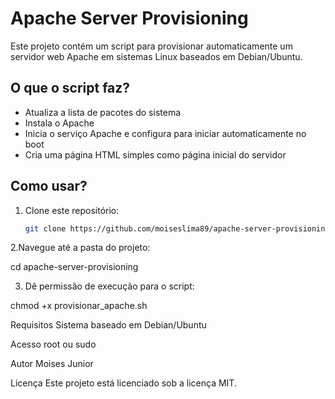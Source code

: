 # Apache Server Provisioning

Este projeto contém um script para provisionar automaticamente um servidor web Apache em sistemas Linux baseados em Debian/Ubuntu.

## O que o script faz?

- Atualiza a lista de pacotes do sistema
- Instala o Apache
- Inicia o serviço Apache e configura para iniciar automaticamente no boot
- Cria uma página HTML simples como página inicial do servidor

## Como usar?

1. Clone este repositório:
   ```bash
   git clone https://github.com/moiseslima89/apache-server-provisioning.git
   
2.Navegue até a pasta do projeto:
   
   cd apache-server-provisioning

3. Dê permissão de execução para o script:

chmod +x provisionar_apache.sh

Requisitos
Sistema baseado em Debian/Ubuntu

Acesso root ou sudo

Autor
Moises Junior

Licença
Este projeto está licenciado sob a licença MIT.
